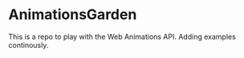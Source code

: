 # AnimationsGarden

This is a repo to play with the Web Animations API. Adding examples continously.
